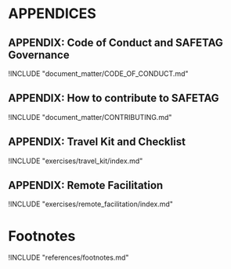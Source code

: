 
# APPENDICES

<!-- Definitions -->
## APPENDIX: Code of Conduct and SAFETAG Governance

!INCLUDE "document_matter/CODE_OF_CONDUCT.md"

## APPENDIX: How to contribute to SAFETAG

!INCLUDE "document_matter/CONTRIBUTING.md"

## APPENDIX: Travel Kit and Checklist

!INCLUDE "exercises/travel_kit/index.md"

## APPENDIX: Remote Facilitation

!INCLUDE "exercises/remote_facilitation/index.md"

# Footnotes

<!-- Load Footnotes -->
!INCLUDE "references/footnotes.md"
